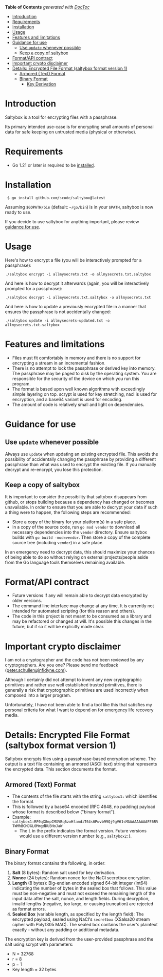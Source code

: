 <!-- START doctoc generated TOC please keep comment here to allow auto update -->
<!-- DON'T EDIT THIS SECTION, INSTEAD RE-RUN doctoc TO UPDATE -->
**Table of Contents**  *generated with [DocToc](https://github.com/thlorenz/doctoc)*

- [Introduction](#introduction)
- [Requirements](#requirements)
- [Installation](#installation)
- [Usage](#usage)
- [Features and limitations](#features-and-limitations)
- [Guidance for use](#guidance-for-use)
  - [Use `update` whenever possible](#use-update-whenever-possible)
  - [Keep a copy of saltybox](#keep-a-copy-of-saltybox)
- [Format/API contract](#formatapi-contract)
- [Important crypto disclaimer](#important-crypto-disclaimer)
- [Details: Encrypted File Format (saltybox format version 1)](#details-encrypted-file-format-saltybox-format-version-1)
  - [Armored (Text) Format](#armored-text-format)
  - [Binary Format](#binary-format)
    - [Key Derivation](#key-derivation)

<!-- END doctoc generated TOC please keep comment here to allow auto update -->

# Introduction

Saltybox is a tool for encrypting files with a passphrase.

Its primary intended use-case is for encrypting small amounts of personal data for safe keeping on untrusted media
(physical or otherwise).

# Requirements

* Go 1.21 or later is required to be [installed](https://golang.org/doc/install).

# Installation

```
 $ go install github.com/scode/saltybox@latest
```

Assuming `$GOPATH/bin` (default: `~/go/bin`) is in your `$PATH`, saltybox is now ready
to use.

If you decide to use saltybox for anything important, please review
[guidance for use](#guidance-for-use).

# Usage

Here's how to encrypt a file (you will be interactively prompted for a
passphrase):

```
./saltybox encrypt -i allmysecrets.txt -o allmysecrets.txt.saltybox
```

And here is how to decrypt it afterwards (again, you will be
interactively prompted for a passphrase):

```
./saltybox decrypt -i allmysecrets.txt.saltybox -o allmysecrets.txt
```

And here is how to update a previously encrypted file in a manner that
ensures the passphrase is not accidentally changed:

```
./saltybox update -i allmysecrets-updated.txt -o allmysecrets.txt.saltybox
```

# Features and limitations

* Files must fit comfortably in memory and there is no support for encrypting a stream in an incremental fashion.
* There is no attempt to lock the passphrase or derived key into memory. The passphrase may be paged to disk by
the operating system. You are responsible for the security of the device on which you run this program.
* The format is based upon well known algorithms with exceedingly
  simple layering on top. scrypt is used for key stretching, nacl is
  used for encryption, and a base64 variant is used for encoding.
* The amount of code is relatively small and light on dependencies.

# Guidance for use

## Use `update` whenever possible

Always use `update` when updating an existing
encrypted file. This avoids the possibility of accidentally changing
the passphrase by providing a different passphrase than what was used
to encrypt the existing file. If you manually decrypt and re-encrypt,
you lose this protection.

## Keep a copy of saltybox

It is important to consider the possibility that saltybox disappears from github,
or stops building because a dependency has changed or becomes unavailable. In order to ensure
that you are able to decrypt your data if such a thing were to happen, the following steps
are recommended:

* Store a copy of the binary for your platform(s) in a safe place.
* In a copy of the source code, run `go mod vendor` to download all necessary dependencies
  into the `vendor` directory. Ensure saltybox builds with `go build -mod=vendor`. Then
  store a copy of the complete source tree (including `vendor`) in a safe place.

In an emergency need to decrypt data, this should maximize your chances of being able to do so without
relying on external projects/people aside from the Go language tools themselves remaining available.

# Format/API contract

* Future versions if any will remain able to decrypt data encrypted by
  older versions.
* The command line interface may change at any time. It is currently not
  intended for automated scripting (for this reason and others).
* The code in this project is not meant to be consumed as a library and may
  be refactored or changed at will. It's possible this changes in the future,
  but if so it will be explicitly made clear.

# Important crypto disclaimer

I am not a cryptographer and the code has not been reviewed by any
cryptographers. Are you one? Please send me feedback
(peter.schuller@infidyne.com).

Although I certainly did not attempt to invent any new cryptographic
primitives and rather use well established trusted primitives, there
is generally a risk that cryptographic primitives are used incorrectly
when composed into a larger program.

Unfortunately, I have not been able to find a tool like this that
satisfies my personal criteria for what I want to depend on for
emergency life recovery media.

# Details: Encrypted File Format (saltybox format version 1)

Saltybox encrypts files using a passphrase-based encryption scheme. The output is a text file
containing an armored (ASCII text) string that represents the encrypted data. This section
documents the format.

## Armored (Text) Format

- The contents of the file starts with the string `saltybox1:` which identifies the format.
- This is followed by a base64 encoded (RFC 4648, no padding) payload whose format is described below ("binary format").
- Example: `saltybox1:RF0qX8mpCMXVBq6zxHfamdiT64s6Pwvb99Qj9gV61sMAAAAAAAAAFE6RVTWMhBCMJGL0MmgdDUBHoJaW`
  - The `1` in the prefix indicates the format version. Future versions would use a different version
    number (e.g., `saltybox2:`).

## Binary Format

The binary format contains the following, in order:

  1. **Salt** (8 bytes): Random salt used for key derivation.
  2. **Nonce** (24 bytes): Random nonce for the NaCl secretbox encryption.
  3. **Length** (8 bytes): Big-endian encoded signed 64-bit integer (int64) indicating the
    number of bytes in the sealed box that follows. This value must be non-negative and must
    not exceed the remaining length of the input data after the salt, nonce, and length fields.
    During decryption, invalid lengths (negative, too large, or causing truncation) are
    rejected as format errors.
  4. **Sealed Box** (variable length, as specified by the length field): The encrypted payload,
     sealed using NaCl's `secretbox` (XSalsa20 stream cipher with Poly1305 MAC). The sealed box
     contains the user's plaintext exactly - without any padding or additional metadata.

The encryption key is derived from the user-provided passphrase and the salt using scrypt
with parameters:

  - N = 32768
  - r = 8
  - p = 1
  - Key length = 32 bytes
